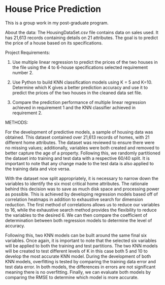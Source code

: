 # House Price Prediction
This is a group work in my post-graduate program.

About the data: The HousingDataSet.csv file contains data on sales used. It has 21,613 records containing details on 21 attributes. The goal is to predict the price of a house based on its specifications.

Project Requirements:

  1. Use multiple linear regression to predict the prices of the two houses in the file using the 4 to 6-house specifications selected requirement number 2.
  
  2. Use Python to build KNN classification models using K = 5 and K=10. Determine which K gives a better prediction accuracy and use it to predict the prices of the two houses in the cleaned data set file.
  
  3. Compare the prediction performance of multiple linear regression achieved in requirement 1 and the KNN classifier achieved in requirement 2.
  
METHODS:

   For the development of predictive models, a sample of housing data was obtained. This dataset contained over 21,613 records of homes, with 21 different home
attributes. The dataset was reviewed to ensure there were no missing values; additionally, variables were both created and removed to better capture the age of a property. Following this, we randomly partitioned the dataset into training and test data with a respective 60/40 split. It is important to note that any change made to the test data is also applied to the training data and vice versa.
   
   With the dataset now split appropriately, it is necessary to narrow down the variables to identify the six most critical home attributes. The rationale behind this
decision was to save as much disk space and processing power as possible. This is achieved by developing regression models based off of correlation heatmaps in addition to exhaustive search for dimension reduction. The first method of correlations allows us to reduce our variables to 16, while the exhaustive search method provides the flexibility to reduce the variables to the desired 6. We can then compare the coefficient of determination between both regression models to determine the level of accuracy.
   
   Following this, two KNN models can be built around the same final six variables. Once again, it is important to note that the selected six variables will be
applied to both the training and test partitions. The two KNN models will be created to test different levels of K in this case both 5 and 10 to develop the most accurate KNN model. During the development of both KNN models, overfitting is tested by comparing the training data error and test data error. In both models, the differences in errors are not significant meaning there is no overfitting. Finally, we can evaluate both models by comparing the RMSE to determine which model is more accurate.
